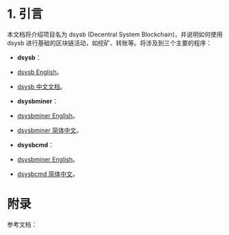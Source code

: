 # 1. 引言

本文档将介绍项目名为 dsysb (Decentral System Blockchain)，并说明如何使用 dsysb 进行基础的区块链活动，如挖矿、转账等。将涉及到三个主要的程序：

- __dsysb__：
- [dsysb English](../en/dsysb.md)。
- [dsysb 中文文档](dsysb.md)。


- __dsysbminer__：
- [dsysbminer English](../en/dsysbminer.md)。
- [dsysbminer 简体中文](dsysbminer.md)。


- __dsysbcmd__：
- [dsysbminer English](../en/dsysbcmd.md)。
- [dsysbcmd 简体中文](dsysbcmd.md)。


# 附录
参考文档：
